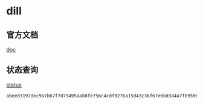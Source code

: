 # dill
## 官方文档
[doc](https://dill.xyz/docs/RunANode/Alps)
## 状态查询
[status](https://alps.dill.xyz/validators?)
```
abee83197dec9a7b67f7d79495aab8fe756c4cdf9276a15d43c36f67e6bd3a4a7fb9596d3583af39072aeebcf875a06d
```

